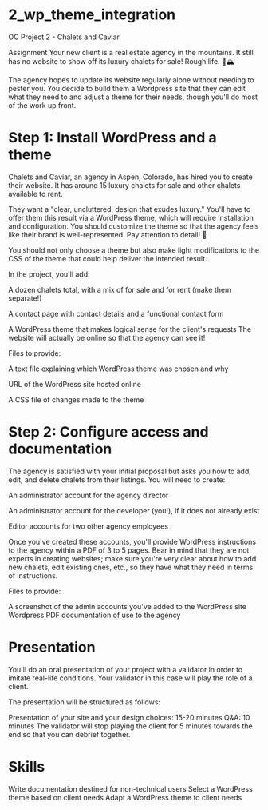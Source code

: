 # 2_wp_theme_integration
OC Project 2 - Chalets and Caviar

Assignment
Your new client is a real estate agency in the mountains. It still has no website to show off its luxury chalets for sale! Rough life. 🏰🏔

The agency hopes to update its website regularly alone without needing to pester you. You decide to build them a Wordpress site that they can edit what they need to and adjust a theme for their needs, though you'll do most of the work up front.

# Step 1: Install WordPress and a theme
Chalets and Caviar, an agency in Aspen, Colorado, has hired you to create their website. It has around 15 luxury chalets for sale and other chalets available to rent.

They want a "clear, uncluttered, design that exudes luxury." You'll have to offer them this result via a WordPress theme, which will require installation and configuration. You should customize the theme so that the agency feels like their brand is well-represented. Pay attention to detail! 🔎

You should not only choose a theme but also make light modifications to the CSS of the theme that could help deliver the intended result. 

In the project, you'll add:

A dozen chalets total, with a mix of for sale and for rent (make them separate!)

A contact page with contact details and a functional contact form

A WordPress theme that makes logical sense for the client's requests
The website will actually be online so that the agency can see it!

Files to provide:

A text file explaining which WordPress theme was chosen and why

URL of the WordPress site hosted online

A CSS file of changes made to the theme

# Step 2: Configure access and documentation
The agency is satisfied with your initial proposal but asks you how to add, edit, and delete chalets from their listings. You will need to create:

An administrator account for the agency director

An administrator account for the developer (you!), if it does not already exist

Editor accounts for two other agency employees

Once you've created these accounts, you'll provide WordPress instructions to the agency within a PDF of 3 to 5 pages. Bear in mind that they are not experts in creating websites; make sure you're very clear about how to add new chalets, edit existing ones, etc., so they have what they need in terms of instructions. 

Files to provide:

A screenshot of the admin accounts you've added to the WordPress site
Wordpress PDF documentation of use to the agency 

# Presentation
You'll do an oral presentation of your project with a validator in order to imitate real-life conditions. Your validator in this case will play the role of a client. 

The presentation will be structured as follows:  

Presentation of your site and your design choices: 15-20 minutes
Q&A: 10 minutes
The validator will stop playing the client for 5 minutes towards the end so that you can debrief together.

# Skills
Write documentation destined for non-technical users
Select a WordPress theme based on client needs
Adapt a WordPress theme to client needs
